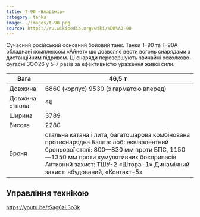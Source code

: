 ```yaml
---
title: T-90 «Владімір»
category: tanks
image: ./images/t-90.png
source: https://ru.wikipedia.org/wiki/%D0%A2-90
---
```


Cучасний російський основний бойовий танк. Танки Т-90 та Т-90А обладнані комплексом «Айнет» що дозволяє вести вогонь снарядами з дистанційним підривом. Ці снаряди перевершують звичайні осколково-фугасні 3ОФ26 у 5-7 разів за ефективністю ураження живої сили.

| Вага           | 46,5 т                                 |
| -------------- | -------------------------------------- |
| Довжина        | 6860 (корпус) 9530 (з гарматою вперед) |
| Довжина cтвола | 48                                     |
| Ширина         | 3789                                   |
| Висота         | 2280                                   |
| Броня          |стальна катана і лита, багатошарова комбінована протиснарядна Башта: лоб: еквівалентний броньової сталі: 800—830 мм проти БПС, 1150—1350 мм проти кумулятивних боєприпасів Активний захист: ТШУ-2 «Штора-1» Динамічний захист: вбудований, «Контакт-5»  |

## Управління технікою

https://youtu.be/tSag6zL3o3k
